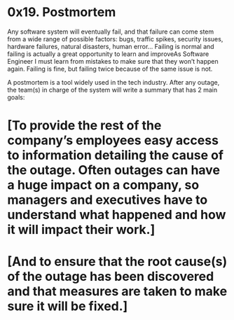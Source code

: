 # 0x19. Postmortem

<p> Any software system will eventually fail, and that failure can come stem from a wide range of possible factors: bugs, traffic spikes, security issues, hardware failures, natural disasters, human error… Failing is normal and failing is actually a great opportunity to learn and improveAs Software Engineer I  must learn from  mistakes to make sure that they won’t happen again. Failing is fine, but failing twice because of the same issue is not.</p>

<p>A postmortem is a tool widely used in the tech industry. After any outage, the team(s) in charge of the system will write a summary that has 2 main goals:</p>

# [To provide the rest of the company’s employees easy access to information detailing the cause of the outage. Often outages can have a huge impact on a company, so managers and executives have to understand what happened and how it will impact their work.]
# [And to ensure that the root cause(s) of the outage has been discovered and that measures are taken to make sure it will be fixed.]
